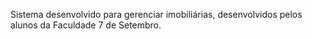 Sistema desenvolvido para gerenciar imobiliárias, desenvolvidos pelos alunos da Faculdade 7 de Setembro.